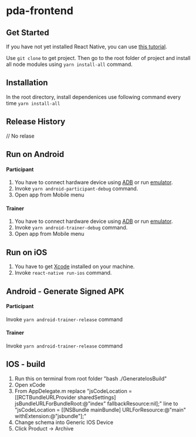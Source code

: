 # pda-frontend
## Get Started

If you have not yet installed React Native, you can use [this tutorial](https://facebook.github.io/react-native/docs/getting-started.html).

Use ```git clone``` to get project. Then go to the root folder of project and install all node modules using ```yarn install-all``` command.

## Installation
In the root directory, install dependenices use following command every time
```yarn install-all``` 

## Release History
// No relase 
## Run on Android 

#### Participant
1. You have to connect hardware device using [ADB](https://developer.android.com/studio/command-line/adb.html) or run [emulator](https://developer.android.com/studio/run/emulator-commandline.html).
2. Invoke ```yarn android-participant-debug``` command.
3. Open app from Mobile menu

#### Trainer
1. You have to connect hardware device using [ADB](https://developer.android.com/studio/command-line/adb.html) or run [emulator](https://developer.android.com/studio/run/emulator-commandline.html).
2. Invoke ```yarn android-trainer-debug``` command.
3. Open app from Mobile menu

## Run on iOS
1. You have to get  [Xcode](https://developer.apple.com/xcode/) installed on your machine.
2. Invoke ```react-native run-ios``` command.

## Android - Generate Signed APK 
#### Participant
Invoke ```yarn android-trainer-release``` command

#### Trainer
Invoke ```yarn android-trainer-release``` command

## IOS - build
1. Run this on terminal from root folder "bash ./GenerateIosBuild"
2. Open xCode
3. From AppDelegate.m replace "jsCodeLocation = [[RCTBundleURLProvider sharedSettings] jsBundleURLForBundleRoot:@"index" fallbackResource:nil];" line to "jsCodeLocation = [[NSBundle mainBundle] URLForResource:@"main" withExtension:@"jsbundle"];"
4. Change schema into Generic IOS Device
5. Click Product -> Archive





